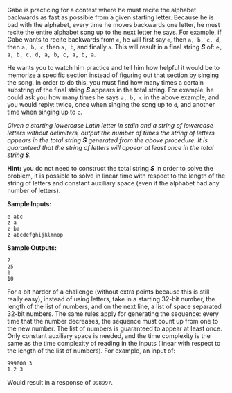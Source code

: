 Gabe is practicing for a contest where he must recite the alphabet backwards as fast as possible from a given starting letter. Because he is bad with the alphabet, every time he moves backwards one letter, he must recite the entire alphabet song up to the next letter he says. For example, if Gabe wants to recite backwards from `e`, he will first say `e`, then `a, b, c, d`, then `a, b, c`, then `a, b`, and finally `a`. This will result in a final string ***S*** of: `e, a, b, c, d, a, b, c, a, b, a`.

He wants you to watch him practice and tell him how helpful it would be to memorize a specific section instead of figuring out that section by singing the song. In order to do this, you must find how many times a certain substring of the final string ***S*** appears in the total string. For example, he could ask you how many times he says `a, b, c` in the above example, and you would reply: twice, once when singing the song up to `d`, and another time when singing up to `c`.

*Given a starting lowercase Latin letter in stdin and a string of lowercase letters without delimiters, output the number of times the string of letters appears in the total string **S** generated from the above procedure. It is guaranteed that the string of letters will appear at least once in the total string **S**.*

**Hint:** you do not need to construct the total string ***S*** in order to solve the problem, it is possible to solve in linear time with respect to the length of the string of letters and constant auxiliary space (even if the alphabet had any number of letters).

**Sample Inputs:**

`e abc`\
`z a`\
`z ba`\
`z abcdefghijklmnop`

**Sample Outputs:**

`2`\
`25`\
`1`\
`10`

For a bit harder of a challenge (without extra points because this is still really easy), instead of using letters, take in a starting 32-bit number, the length of the list of numbers, and on the next line, a list of space separated 32-bit numbers. The same rules apply for generating the sequence: every time that the number decreases, the sequence must count up from one to the new number. The list of numbers is guaranteed to appear at least once. Only constant auxiliary space is needed, and the time complexity is the same as the time complexity of reading in the inputs (linear with respect to the length of the list of numbers). For example, an input of: 
```
999000 3 
1 2 3
```
Would result in a response of `998997`.